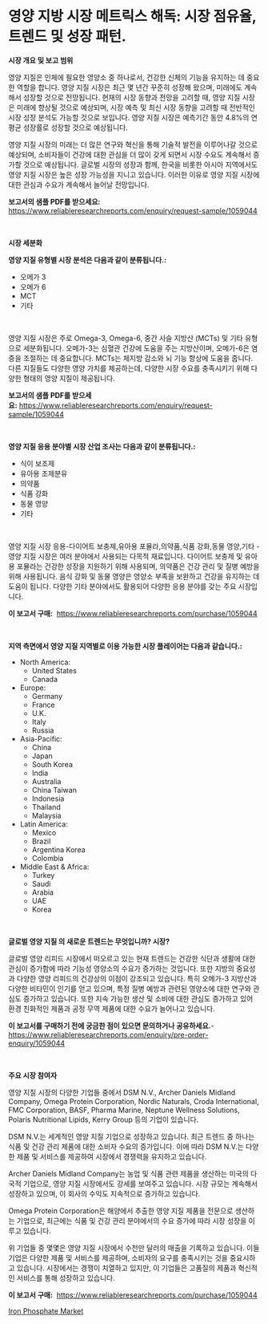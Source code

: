 <p><h1>영양 지방 시장 메트릭스 해독: 시장 점유율, 트렌드 및 성장 패턴.</h1></p><p><strong>시장 개요 및 보고 범위</strong></p>
<p><p>영양 지질은 인체에 필요한 영양소 중 하나로서, 건강한 신체의 기능을 유지하는 데 중요한 역할을 합니다. 영양 지질 시장은 최근 몇 년간 꾸준히 성장해 왔으며, 미래에도 계속해서 성장할 것으로 전망됩니다. 현재의 시장 동향과 전망을 고려할 때, 영양 지질 시장은 미래에 향상될 것으로 예상되며, 시장 예측 및 최신 시장 동향을 고려할 때 전반적인 시장 성장 분석도 가능할 것으로 보입니다. 영양 지질 시장은 예측기간 동안 4.8%의 연평균 성장률로 성장할 것으로 예상됩니다.</p><p>영양 지질 시장의 미래는 더 많은 연구와 혁신을 통해 기술적 발전을 이루어나갈 것으로 예상되며, 소비자들이 건강에 대한 관심을 더 많이 갖게 되면서 시장 수요도 계속해서 증가할 것으로 예상됩니다. 글로벌 시장의 성장과 함께, 한국을 비롯한 아시아 지역에서도 영양 지질 시장은 높은 성장 가능성을 지니고 있습니다. 이러한 이유로 영양 지질 시장에 대한 관심과 수요가 계속해서 늘어날 전망입니다.</p></p>
<p><strong>보고서의 샘플 PDF를 받으세요:</strong> <a href="https://www.reliableresearchreports.com/enquiry/request-sample/1059044">https://www.reliableresearchreports.com/enquiry/request-sample/1059044</a></p>
<p>&nbsp;</p>
<p><strong>시장 세분화</strong></p>
<p><strong>영양 지질 유형별 시장 분석은 다음과 같이 분류됩니다.:</strong></p>
<p><ul><li>오메가 3</li><li>오메가 6</li><li>MCT</li><li>기타</li></ul></p>
<p>&nbsp;</p>
<p><p>영양 지질 시장은 주로 Omega-3, Omega-6, 중간 사슬 지방산 (MCTs) 및 기타 유형으로 세분화됩니다. 오메가-3는 심혈관 건강에 도움을 주는 지방산이며, 오메가-6은 염증을 조절하는 데 중요합니다. MCTs는 체지방 감소와 뇌 기능 향상에 도움을 줍니다. 다른 지질들도 다양한 영양 가치를 제공하는데, 다양한 시장 수요를 충족시키기 위해 다양한 형태의 영양 지질이 제공됩니다.</p></p>
<p><strong>보고서의 샘플 PDF를 받으세요:</strong>&nbsp;<a href="https://www.reliableresearchreports.com/enquiry/request-sample/1059044">https://www.reliableresearchreports.com/enquiry/request-sample/1059044</a></p>
<p>&nbsp;</p>
<p><strong> 영양 지질 응용 분야별 시장 산업 조사는 다음과 같이 분류됩니다.:</strong></p>
<p><ul><li>식이 보조제</li><li>유아용 조제분유</li><li>의약품</li><li>식품 강화</li><li>동물 영양</li><li>기타</li></ul></p>
<p>&nbsp;</p>
<p><p>영양 지질 시장 응용-다이어트 보충제,유아용 포뮬라,의약품,식품 강화,동물 영양,기타 - 영양 지질 시장은 여러 분야에서 사용되는 다목적 재료입니다. 다이어트 보충제 및 유아용 포뮬라는 건강한 성장을 지원하기 위해 사용되며, 의약품은 건강 관리 및 질병 예방을 위해 사용됩니다. 음식 강화 및 동물 영양은 영양소 부족을 보완하고 건강을 유지하는 데 도움이 됩니다. 다양한 기타 분야에서도 활용되어 다양한 응용 분야를 갖는 주요 시장입니다.</p></p>
<p><strong>이 보고서 구매:</strong>&nbsp; <a href="https://www.reliableresearchreports.com/purchase/1059044">https://www.reliableresearchreports.com/purchase/1059044</a></p>
<p>&nbsp;</p>
<p><strong>지역 측면에서 영양 지질 지역별로 이용 가능한 시장 플레이어는 다음과 같습니다.:</strong></p>
<p><ul>
    <li>
        North America:
        <ul>
            <li>United States</li>
            <li>Canada</li>
        </ul>
    </li>
    <li>
        Europe:
        <ul>
            <li>Germany</li>
            <li>France</li>
            <li>U.K.</li>
            <li>Italy</li>
            <li>Russia</li>
        </ul>
    </li>
    <li>
        Asia-Pacific:
        <ul>
            <li>China</li>
            <li>Japan</li>
            <li>South Korea</li>
            <li>India</li>
            <li>Australia</li>
            <li>China Taiwan</li>
            <li>Indonesia</li>
            <li>Thailand</li>
            <li>Malaysia</li>
        </ul>
    </li>
    <li>
        Latin America:
        <ul>
            <li>Mexico</li>
            <li>Brazil</li>
            <li>Argentina Korea</li>
            <li>Colombia</li>
        </ul>
    </li>
    <li>
        Middle East & Africa:
        <ul>
            <li>Turkey</li>
            <li>Saudi</li>
            <li>Arabia</li>
            <li>UAE</li>
            <li>Korea</li>
        </ul>
    </li>
    </ul></p>
<p>&nbsp;</p>
<p><strong>글로벌 영양 지질 의 새로운 트렌드는 무엇입니까? 시장?</strong></p>
<p><p>글로벌 영양 리피드 시장에서 떠오르고 있는 현재 트렌드는 건강한 식단과 생활에 대한 관심이 증가함에 따라 기능성 영양소의 수요가 증가하는 것입니다. 또한 지방의 중요성과 다양한 영양 리피드의 건강상의 이점이 강조되고 있습니다. 특히 오메가-3 지방산과 다양한 비타민이 인기를 얻고 있으며, 특정 질병 예방과 관련된 영양소에 대한 연구와 관심도 증가하고 있습니다. 또한 지속 가능한 생산 및 소비에 대한 관심도 증가하고 있어 환경 친화적인 제품과 공정 무역 제품에 대한 수요가 늘어나고 있습니다.</p></p>
<p><strong>이 보고서를 구매하기 전에 궁금한 점이 있으면 문의하거나 공유하세요.</strong>- <a href="https://www.reliableresearchreports.com/enquiry/pre-order-enquiry/1059044">https://www.reliableresearchreports.com/enquiry/pre-order-enquiry/1059044</a></p>
<p>&nbsp;</p>
<p><strong>주요 시장 참여자</strong></p>
<p><p>영양 지질 시장의 다양한 기업들 중에서 DSM N.V., Archer Daniels Midland Company, Omega Protein Corporation, Nordic Naturals, Croda International, FMC Corporation, BASF, Pharma Marine, Neptune Wellness Solutions, Polaris Nutritional Lipids, Kerry Group 등의 기업이 있습니다. </p><p>DSM N.V.는 세계적인 영양 지질 기업으로 성장하고 있습니다. 최근 트렌드 중 하나는 식품 및 건강 관리 제품에 대한 소비자 수요의 증가입니다. 이에 따라 DSM N.V.는 다양한 제품 및 서비스를 제공하여 시장에서 경쟁력을 유지하고 있습니다.</p><p>Archer Daniels Midland Company는 농업 및 식품 관련 제품을 생산하는 미국의 다국적 기업으로, 영양 지질 시장에서도 강세를 보여주고 있습니다. 시장 규모는 계속해서 성장하고 있으며, 이 회사의 수익도 지속적으로 증가하고 있습니다.</p><p>Omega Protein Corporation은 해양에서 추출한 영양 지질 제품을 전문으로 생산하는 기업으로, 최근에는 식품 및 건강 관리 분야에서의 수요 증가에 따라 시장 성장을 이루고 있습니다.</p><p>위 기업들 중 몇몇은 영양 지질 시장에서 수천만 달러의 매출을 기록하고 있습니다. 이들 기업은 다양한 제품 및 서비스를 제공하며, 소비자의 요구를 충족시키는 것을 중요시하고 있습니다. 시장에서는 경쟁이 치열하고 있지만, 이 기업들은 고품질의 제품과 혁신적인 서비스를 통해 성장하고 있습니다.</p></p>
<p><strong>이 보고서 구매:</strong>&nbsp;&nbsp;<a href="https://www.reliableresearchreports.com/purchase/1059044">https://www.reliableresearchreports.com/purchase/1059044</a></p>
<p><p><a href="https://forested-sushi-9b0.notion.site/Iron-Phosphate-Market-Challenges-Opportunities-and-Growth-Drivers-and-Major-Market-Players-foreca-92ae805ff2154cc9b9609de51051cca7">Iron Phosphate Market</a></p></p>
